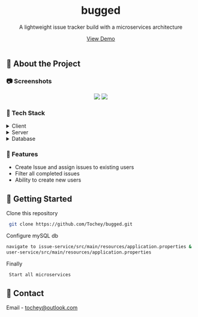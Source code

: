 <div align="center">
  <h1>bugged</h1>
  
  <p>
    A lightweight issue tracker build with a microservices architecture
  </p>
  <a href="https://github.com/Tochey/bugged/files/9178548/buggedDemo.mp4.zip"> View Demo </a>

</div>

<br />

<!-- About the Project -->
## :star2: About the Project

<!-- Screenshots -->
### :camera: Screenshots

<div align="center"> 
 <img src ="https://user-images.githubusercontent.com/54341970/180712737-21a5d2ed-b50e-44b9-a17c-f4ee3b15afe9.png" >
  <img src = "https://user-images.githubusercontent.com/54341970/180704103-97df8088-07f6-4604-9e54-0eaac2a3670c.png">
</div>


<!-- TechStack -->
### :space_invader: Tech Stack

<details>
  <summary>Client</summary>
  <ul>
    <li><a href="https://reactjs.org/">React.js</a></li>
    <li><a href="https://getbootstrap.com/">BootstrapCSS</a></li>
  </ul>
</details>

<details>
  <summary>Server</summary>
  <ul>
    <li><a href="https://www.java.com/en/">Java</a></li>
    <li><a href="https://spring.io/projects/spring-boot">Spring boot</a></li>
    <li><a href="https://spring.io/projects/spring-cloud">Spring Cloud</a></li>
  </ul>
</details>

<details>
<summary>Database</summary>
  <ul>
 <li><a href="https://nestjs.com/">mySQL</a></li>
  </ul>
</details>

<!-- Features -->
### :dart: Features

- Create Issue and assign issues to existing users
- Filter all completed issues
- Ability to create new users


<!-- Getting Started -->
## 	:toolbox: Getting Started

Clone this repository

```bash
 git clone https://github.com/Tochey/bugged.git
```

Configure mySQL db

```bash
navigate to issue-service/src/main/resources/application.properties &
user-service/src/main/resources/application.properties
```

Finally
```bash
 Start all microservices
```

<!-- Contact -->
## :handshake: Contact

Email - tochey@outlook.com



